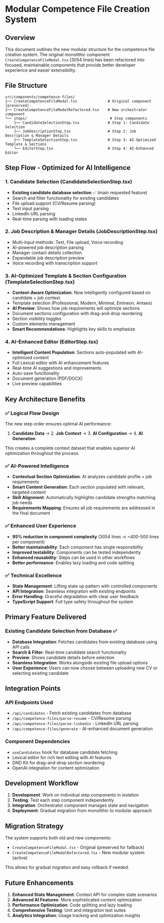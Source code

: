 # Modular Competence File Creation System

## Overview
This document outlines the new modular structure for the competence file creation system. The original monolithic component `CreateCompetenceFileModal.tsx` (3054 lines) has been refactored into focused, maintainable components that provide better developer experience and easier extensibility.

## File Structure

```
src/components/competence-files/
├── CreateCompetenceFileModal.tsx              # Original component (preserved)
├── CreateCompetenceFileModalRefactored.tsx    # New orchestrator component
└── steps/                                      # Step components
    ├── CandidateSelectionStep.tsx             # Step 1: Candidate Selection
    ├── JobDescriptionStep.tsx                 # Step 2: Job Description & Manager Details
    ├── TemplateSelectionStep.tsx              # Step 3: AI-Optimized Template & Sections
    └── EditorStep.tsx                         # Step 4: AI-Enhanced Editor
```

## Step Flow - Optimized for AI Intelligence

### 1. **Candidate Selection** (CandidateSelectionStep.tsx)
- **Existing candidate database selection** ✅ (main requested feature)
- Search and filter functionality for existing candidates
- File upload support (CV/Resume parsing)
- Text input parsing
- LinkedIn URL parsing
- Real-time parsing with loading states

### 2. **Job Description & Manager Details** (JobDescriptionStep.tsx)
- Multi-input methods: Text, File upload, Voice recording
- AI-powered job description parsing
- Manager contact details collection
- Expandable job description preview
- Voice recording with transcription support

### 3. **AI-Optimized Template & Section Configuration** (TemplateSelectionStep.tsx)
- **Context-Aware Optimization**: Now intelligently configured based on candidate + job context
- Template selection (Professional, Modern, Minimal, Emineon, Antaes)
- **AI Preview**: Shows how job requirements will optimize sections
- Document sections configuration with drag-and-drop reordering
- Section visibility toggles
- Custom elements management
- **Smart Recommendations**: Highlights key skills to emphasize

### 4. **AI-Enhanced Editor** (EditorStep.tsx)
- **Intelligent Content Population**: Sections auto-populated with AI-optimized content
- Full Lexical editor with AI enhancement features
- Real-time AI suggestions and improvements
- Auto-save functionality
- Document generation (PDF/DOCX)
- Live preview capabilities

## Key Architecture Benefits

### ✅ **Logical Flow Design**
The new step order ensures optimal AI performance:
1. **Candidate Data** → 2. **Job Context** → 3. **AI Configuration** → 4. **AI Generation**

This creates a complete context dataset that enables superior AI optimization throughout the process.

### ✅ **AI-Powered Intelligence**
- **Contextual Section Optimization**: AI analyzes candidate profile + job requirements
- **Smart Content Generation**: Each section populated with relevant, targeted content
- **Skill Alignment**: Automatically highlights candidate strengths matching job needs
- **Requirements Mapping**: Ensures all job requirements are addressed in the final document

### ✅ **Enhanced User Experience**
- **95% reduction in component complexity** (3054 lines → ~400-500 lines per component)
- **Better maintainability**: Each component has single responsibility
- **Improved testability**: Components can be tested independently
- **Enhanced reusability**: Steps can be used in other workflows
- **Better performance**: Enables lazy loading and code splitting

### ✅ **Technical Excellence**
- **State Management**: Lifting state up pattern with controlled components
- **API Integration**: Seamless integration with existing endpoints
- **Error Handling**: Graceful degradation with clear user feedback
- **TypeScript Support**: Full type safety throughout the system

## Primary Feature Delivered

### **Existing Candidate Selection from Database** ✅
- **Database Integration**: Fetches candidates from existing database using API calls
- **Search & Filter**: Real-time candidate search functionality
- **Preview**: Shows candidate details before selection
- **Seamless Integration**: Works alongside existing file upload options
- **User Experience**: Users can now choose between uploading new CV or selecting existing candidate

## Integration Points

### API Endpoints Used
- `/api/candidates` - Fetch existing candidates from database
- `/api/competence-files/parse-resume` - CV/Resume parsing
- `/api/competence-files/parse-linkedin` - LinkedIn URL parsing
- `/api/competence-files/generate` - AI-enhanced document generation

### Component Dependencies
- `useCandidates` hook for database candidate fetching
- Lexical editor for rich text editing with AI features
- DND Kit for drag-and-drop section reordering
- OpenAI integration for content optimization

## Development Workflow

1. **Development**: Work on individual step components in isolation
2. **Testing**: Test each step component independently
3. **Integration**: Orchestrator component manages state and navigation
4. **Deployment**: Gradual migration from monolithic to modular approach

## Migration Strategy

The system supports both old and new components:
- `CreateCompetenceFileModal.tsx` - Original (preserved for fallback)
- `CreateCompetenceFileModalRefactored.tsx` - New modular system (active)

This allows for gradual migration and easy rollback if needed.

## Future Enhancements

1. **Enhanced State Management**: Context API for complex state scenarios
2. **Advanced AI Features**: More sophisticated content optimization
3. **Performance Optimization**: Code splitting and lazy loading
4. **Comprehensive Testing**: Unit and integration test suites
5. **Analytics Integration**: Usage tracking and optimization insights 